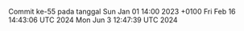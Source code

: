 Commit ke-55 pada tanggal Sun Jan 01 14:00 2023 +0100
Fri Feb 16 14:43:06 UTC 2024
Mon Jun  3 12:47:39 UTC 2024
